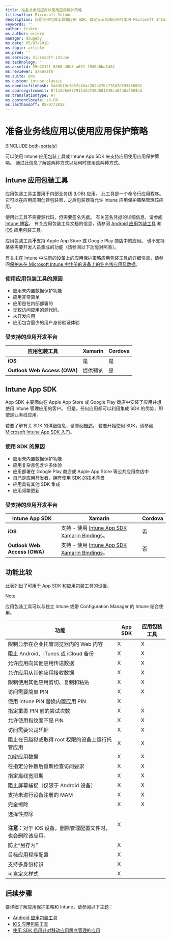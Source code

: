 ```yaml
---
title: 准备业务线应用以使用应用保护策略
titlesuffix: Microsoft Intune
description: 借助应用包装工具和应用 SDK，自定义业务线应用可使用 Microsoft Intune 中的应用保护策略。
keywords: ''
author: Erikre
ms.author: erikre
manager: dougeby
ms.date: 05/07/2018
ms.topic: article
ms.prod: ''
ms.service: microsoft-intune
ms.technology: ''
ms.assetid: 29e22121-8268-48b5-a671-f940a6be1d24
ms.reviewer: aanavath
ms.suite: ems
ms.custom: intune-classic
ms.openlocfilehash: 5ae3b19cfe57c48ac262a376c778d7d593456991
ms.sourcegitcommit: 0f1a5d6e577915d2d748d681840ca04a0a2604dd
ms.translationtype: HT
ms.contentlocale: zh-CN
ms.lasthandoff: 05/07/2018
---
```

# <a name="prepare-line-of-business-apps-for-app-protection-policies"></a>准备业务线应用以使用应用保护策略

[!INCLUDE [both-portals](./includes/note-for-both-portals.md)]

可以使用 Intune 应用包装工具或 Intune App SDK 来支持应用使用应用保护策略。 通过此信息了解这两种方式以及何时使用这两种方式。

## <a name="intune-app-wrapping-tool"></a>Intune 应用包装工具
应用包装工具主要用于内部业务线 (LOB) 应用。 此工具是一个命令行应用程序。它可以在应用周围创建包装器，之后包装器将允许 Intune 应用保护策略管理该应用。

使用此工具不需要源代码，但需要签名凭据。 有关签名凭据的详细信息，请参阅 [Intune 博客](https://blogs.technet.microsoft.com/enterprisemobility/2015/02/25/how-to-obtain-the-prerequisites-for-the-intune-app-wrapping-tool-for-ios/)。 有关应用包装工具文档的信息，请参阅 [Android 应用包装工具](app-wrapper-prepare-android.md) 和 [iOS 应用包装工具](app-wrapper-prepare-ios.md)。

应用包装工具**不**支持 Apple App Store 或 Google Play 商店中的应用。 也不支持某些需要开发人员集成的功能（请参阅以下功能对照表）。


有关未在 Intune 中注册的设备上的应用保护策略应用包装工具的详细信息，请参阅[保护未在 Microsoft Intune 中注册的设备上的业务线应用及数据](/intune-classic/deploy-use/protect-line-of-business-apps-and-data-on-devices-not-enrolled-in-microsoft-intune)。

### <a name="reasons-to-use-the-app-wrapping-tool"></a>使用应用包装工具的原因
* 应用未内置数据保护功能
* 应用非常简单
* 应用是在内部部署的
* 无权访问应用的源代码。
* 未开发应用
* 应用包含最少的用户身份验证体验


### <a name="supported-app-development-platforms"></a>受支持的应用开发平台

|**应用包装工具** | **Xamarin** |**Cordova** |
|------|----|----|
|**iOS** |是|是|
|**Outlook Web Access (OWA)**| 提供预览 |是|

## <a name="intune-app-sdk"></a>Intune App SDK
App SDK 主要面向在 Apple App Store 或 Google Play 商店中安装了应用并想使用 Intune 管理应用的客户。 但是，任何应用都可以利用集成 SDK 的优势，即使是业务线应用。

若要了解有关 SDK 的详细信息，请参阅[概述](app-sdk.md)。 若要开始使用 SDK，请参阅 [Microsoft Intune App SDK 入门](app-sdk-get-started.md)。

### <a name="reasons-to-use-the-sdk"></a>使用 SDK 的原因
* 应用未内置数据保护功能
* 应用复杂且包含许多体验
* 应用部署在 Google Play 商店或 Apple App Store 等公共应用商店中
* 自己是应用开发者，拥有使用 SDK 的技术背景
* 应用具有其他 SDK 集成
* 应用频繁更新

### <a name="supported-app-development-platforms"></a>受支持的应用开发平台

|**Intune App SDK** |**Xamarin** |**Cordova**
|------|----|----|
|**iOS**|支持 - 使用 [Intune App SDK Xamarin Bindings](app-sdk-xamarin.md)。|否|
|**Outlook Web Access (OWA)**| 支持 - 使用 [Intune App SDK Xamarin Bindings](app-sdk-xamarin.md)。|否|

## <a name="feature-comparison"></a>功能比较
此表列出了可用于 App SDK 和应用包装工具的设置。

> [!NOTE]
> 应用包装工具可以与独立 Intune 或带 Configuration Manager 的 Intune 结合使用。

|                                                         功能                                                          | App SDK | 应用包装工具 |
|--------------------------------------------------------------------------------------------------------------------------|---------|-------------------|
|                              限制显示在企业托管浏览器内的 Web 内容                              |    X    |         X         |
|                                        阻止 Android、iTunes 或 iCloud 备份                                        |    X    |         X         |
|                                         允许应用向其他应用传送数据                                         |    X    |         X         |
|                                        允许应用从其他应用接收数据                                         |    X    |         X         |
|                                      限制使用其他应用剪切、复制和粘贴                                       |    X    |         X         |
|                                              访问需要简单 PIN                                               |    X    |         X         |
|                                         使用 Intune PIN 替换内置应用 PIN                                         |    X    |                   |
|                                     指定重置 PIN 前的尝试次数                                      |    X    |         X         |
|                                             允许使用指纹而不是 PIN                                             |    X    |         X         |
|                                         访问需要公司凭据                                         |    X    |         X         |
|                             阻止在已越狱或取得 root 权限的设备上运行托管应用                              |    X    |         X         |
|                                                     加密应用数据                                                     |    X    |         X         |
|                           在指定分钟数后重新检查访问要求                            |    X    |         X         |
|                                             指定离线宽限期                                             |    X    |         X         |
|                                           阻止屏幕捕捉（仅限于 Android 设备）                                            |    X    |         X         |
|                                        支持未进行设备注册的 MAM                                         |    X    |         X         |
|                                                        完全擦除                                                         |    X    |         X         |
| 选择性擦除 <br></br><strong>注意：</strong>对于 iOS 设备，删除管理配置文件时，也会删除该应用。 |    X    |                   |
|                                                    防止“另存为”                                                     |    X    |                   |
|                                            目标应用程序配置                                            |    X    |                   |
|                                                支持多身份标识                                                |    X    |                   |
|                                                    可自定义样式                                                    |    X    |                   |

## <a name="next-steps"></a>后续步骤

要详细了解应用保护策略和 Intune，请参阅以下主题：

  -  [Android 应用包装工具](app-wrapper-prepare-android.md)</br>
  - [iOS 应用包装工具](app-wrapper-prepare-ios.md)</br>
  - [使用 SDK 启用针对移动应用程序管理的应用](/intune-classic/deploy-use/use-the-sdk-to-enable-apps-for-mobile-application-management)
